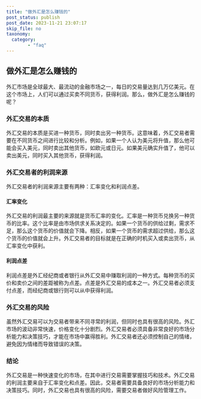 ```yaml
---
title: "做外汇是怎么赚钱的"
post_status: publish
post_date: 2023-11-21 23:07:17
skip_file: no
taxonomy:
  category:
        - "faq"
---
```


## 做外汇是怎么赚钱的

外汇市场是全球最大、最流动的金融市场之一，每日的交易量达到几万亿美元。在这个市场上，人们可以通过买卖不同货币，获得利润。那么，做外汇是怎么赚钱的呢？

### 外汇交易的本质

外汇交易的本质是买进一种货币，同时卖出另一种货币。这意味着，外汇交易者需要在不同货币之间进行比较和分析。例如，如果一个人认为美元将升值，那么他可能会买入美元，同时卖出其他货币，如欧元或日元。如果美元确实升值了，他可以卖出美元，同时买入其他货币，获得利润。

### 外汇交易者的利润来源

外汇交易者的利润来源主要有两种：汇率变化和利润点差。

#### 汇率变化

外汇交易的利润最主要的来源就是货币汇率的变化。汇率是一种货币兑换另一种货币的比率。这个比率是由市场供求关系决定的。如果一个货币的供给过剩，需求不足，那么这个货币的价值就会下降。相反，如果一个货币的需求超过供给，那么这个货币的价值就会上升。外汇交易者的目标就是在正确的时机买入或卖出货币，从汇率变化中获利。

#### 利润点差

利润点差是外汇经纪商或者银行从外汇交易中赚取利润的一种方式。每种货币的买价和卖价之间的差距被称为点差。点差是外汇交易的成本之一。外汇交易者必须支付点差，而经纪商或银行则可以从中获得利润。

### 外汇交易的风险

虽然外汇交易可以为交易者带来不同寻常的利润，但同时也具有很高的风险。外汇市场的波动非常快速，价格变化十分剧烈。外汇交易者必须具备非常良好的市场分析能力和决策技巧，才能在市场中赢得胜利。外汇交易者还必须控制自己的情绪，避免因为情绪而导致错误的决策。

### 结论

外汇交易是一种快速变化的市场，在其中进行交易需要掌握技巧和技术。外汇交易的利润主要来自于汇率变化和点差。因此，交易者需要具备良好的市场分析能力和决策技巧。同时，外汇交易也具有很高的风险，需要交易者做好风险管理工作。

